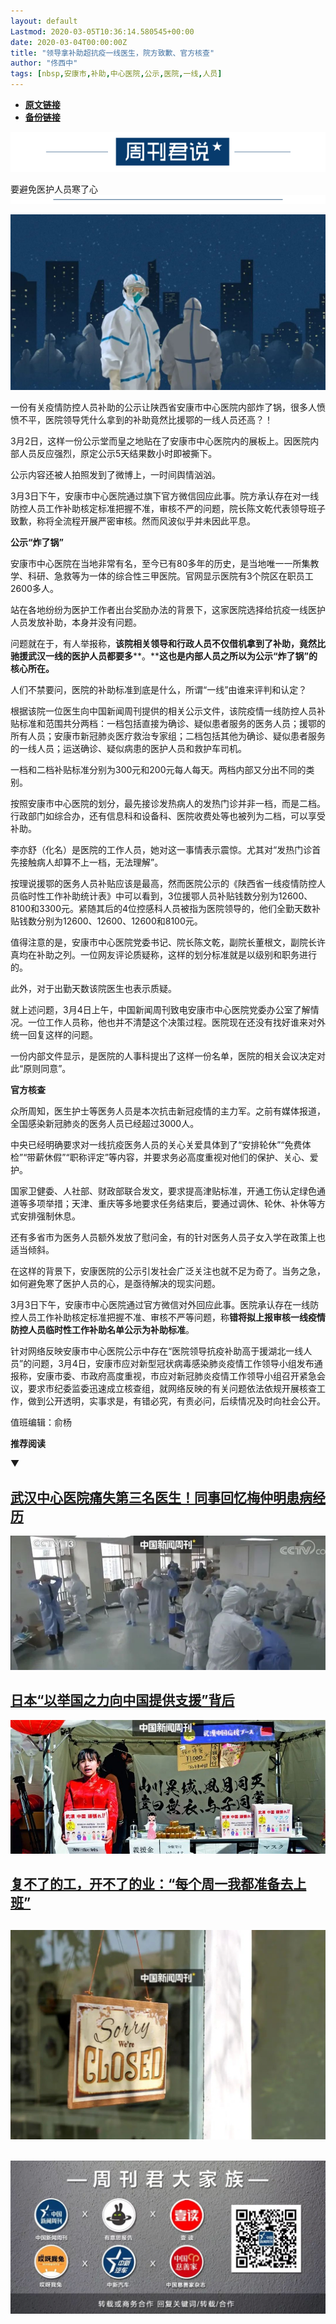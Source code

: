 ```yaml
---
layout: default
Lastmod: 2020-03-05T10:36:14.580545+00:00
date: 2020-03-04T00:00:00Z
title: "领导拿补助超抗疫一线医生，院方致歉、官方核查"
author: "佟西中"
tags: [nbsp,安康市,补助,中心医院,公示,医院,一线,人员]
---
```


* [**原文链接**](https://mp.weixin.qq.com/s/vu9XcWKl21J_o1IGR6Gxmw)
* [**备份链接**](http://archive.is/npxIW)


![](/images/post/a31e108fde9932626644bf0a069bf51f.jpg)

要避免医护人员寒了心![](/images/post/1b7e0e3b01165fbbe9a26c231935bc0b.jpg)

![](/images/post/0b5843220aa544e97ea92426f885c25f.jpg)

一份有关疫情防控人员补助的公示让陕西省安康市中心医院内部炸了锅，很多人愤愤不平，医院领导凭什么拿到的补助竟然比援鄂的一线人员还高？！

3月2日，这样一份公示堂而皇之地贴在了安康市中心医院内的展板上。因医院内部人员反应强烈，原定公示5天结果数小时即被撕下。

公示内容还被人拍照发到了微博上，一时间舆情汹汹。

3月3日下午，安康市中心医院通过旗下官方微信回应此事。院方承认存在对一线防控人员工作补助核定标准把握不准，审核不严的问题，院长陈文乾代表领导班子致歉，称将全流程开展严密审核。然而风波似乎并未因此平息。

**公示“炸了锅”**

安康市中心医院在当地非常有名，至今已有80多年的历史，是当地唯一一所集教学、科研、急救等为一体的综合性三甲医院。官网显示医院有3个院区在职员工2600多人。

站在各地纷纷为医护工作者出台奖励办法的背景下，这家医院选择给抗疫一线医护人员发放补助，本身并没有问题。

问题就在于，有人举报称，**该院相关领导和行政人员不仅借机拿到了补助，竟然比驰援武汉一线的医护人员都要多****。****这也是内部人员之所以为公示“炸了锅”的核心所在。**

人们不禁要问，医院的补助标准到底是什么，所谓“一线”由谁来评判和认定？

根据该院一位医生向中国新闻周刊提供的相关公示文件，该院疫情一线防控人员补贴标准和范围共分两档：一档包括直接为确诊、疑似患者服务的医务人员；援鄂的所有人员；安康市新冠肺炎医疗救治专家组；二档包括其他为确诊、疑似患者服务的一线人员；运送确诊、疑似病患的医护人员和救护车司机。

一档和二档补贴标准分别为300元和200元每人每天。两档内部又分出不同的类别。

按照安康市中心医院的划分，最先接诊发热病人的发热门诊并非一档，而是二档。行政部门如综合办，还有信息科和设备科、医院收费处等也被列为二档，可以享受补助。

李亦舒（化名）是医院的工作人员，她对这一事情表示震惊。尤其对“发热门诊首先接触病人却算不上一档，无法理解”。

按理说援鄂的医务人员补贴应该是最高，然而医院公示的《陕西省一线疫情防控人员临时性工作补助统计表》中可以看到，3位援鄂人员补贴钱数分别为12600、8100和3300元。紧随其后的4位控感科人员被指为医院领导的，他们全勤天数补贴钱数分别为12600、12600、12600和8100元。

值得注意的是，安康市中心医院党委书记、院长陈文乾，副院长董根文，副院长许真均在补助之列。一位网友评论质疑称，这样的划分标准就是以级别和职务进行的。

此外，对于出勤天数该院医生也表示质疑。

就上述问题，3月4日上午，中国新闻周刊致电安康市中心医院党委办公室了解情况。一位工作人员称，他也并不清楚这个决策过程。医院现在还没有找好谁来对外统一回复这样的问题。

一份内部文件显示，是医院的人事科提出了这样一份名单，医院的相关会议决定对此“原则同意”。

**官方核查**

众所周知，医生护士等医务人员是本次抗击新冠疫情的主力军。之前有媒体报道，全国感染新冠肺炎的医务人员已经超过3000人。

中央已经明确要求对一线抗疫医务人员的关心关爱具体到了“安排轮休”“免费体检”“带薪休假”“职称评定”等内容，并要求务必高度重视对他们的保护、关心、爱护。

国家卫健委、人社部、财政部联合发文，要求提高津贴标准，开通工伤认定绿色通道等多项举措；天津、重庆等多地要求任务结束后，要通过调休、轮休、补休等方式安排强制休息。

还有多省市为医务人员额外发放了慰问金，有的针对医务人员子女入学在政策上也适当倾斜。

在这样的背景下，安康医院的公示引发社会广泛关注也就不足为奇了。当务之急，如何避免寒了医护人员的心，是亟待解决的现实问题。

3月3日下午，安康市中心医院通过官方微信对外回应此事。医院承认存在一线防控人员工作补助核定标准把握不准、审核不严等问题，称**错将拟上报审核一线疫情防控人员临时性工作补助名单公示为补助标准**。

针对网络反映安康市中心医院公示中存在“医院领导抗疫补助高于援湖北一线人员”的问题，3月4日，安康市应对新型冠状病毒感染肺炎疫情工作领导小组发布通报称，安康市委、市政府高度重视，市应对新冠肺炎疫情工作领导小组召开紧急会议，要求市纪委监委迅速成立核查组，就网络反映的有关问题依法依规开展核查工作，做到公开透明，实事求是，有错必究，有责必问，后续情况及时向社会公开。

值班编辑：俞杨

**推荐阅读**

▼

[**武汉中心医院痛失第三名医生！**](http://mp.weixin.qq.com/s?__biz=MjM5MDU1Mzg3Mw==&mid=2651251596&idx=1&sn=1c3ebfd41bfa7dc8ed205d99e98012ea&chksm=bdb141f28ac6c8e4295735a277bbb51227d581a0ac620e536e2f05d73f157d33a577fe0e5548&scene=21#wechat_redirect)[**同事回忆梅仲明患病经历**](http://mp.weixin.qq.com/s?__biz=MjM5MDU1Mzg3Mw==&mid=2651251596&idx=1&sn=1c3ebfd41bfa7dc8ed205d99e98012ea&chksm=bdb141f28ac6c8e4295735a277bbb51227d581a0ac620e536e2f05d73f157d33a577fe0e5548&scene=21#wechat_redirect)
-----------------------------------------------------------------------------------------------------------------------------------------------------------------------------------------------------------------------------------------------------------------------------------------------------------------------------------------------------------------------------------------------------------------------------------------------------------------------------------

[![](/images/post/a1abc1b841d595497cd493b5d9e05059.jpg)](http://mp.weixin.qq.com/s?__biz=MjM5MDU1Mzg3Mw==&mid=2651251596&idx=1&sn=1c3ebfd41bfa7dc8ed205d99e98012ea&chksm=bdb141f28ac6c8e4295735a277bbb51227d581a0ac620e536e2f05d73f157d33a577fe0e5548&scene=21#wechat_redirect)

[**日本“以举国之力向中国提供支援”背后**](http://mp.weixin.qq.com/s?__biz=MjM5MDU1Mzg3Mw==&mid=2651251544&idx=2&sn=554c3723baedd5558ac5490a8253b451&chksm=bdb141268ac6c83086d70e9bdcfe9e7193997529daf8077c8cc8b4fe655df397b1fb1f7c0235&scene=21#wechat_redirect)
-----------------------------------------------------------------------------------------------------------------------------------------------------------------------------------------------------------------------------------------------

[![](/images/post/0a6c849ca4c8d7ebd423de737d6d3e79.jpg)](http://mp.weixin.qq.com/s?__biz=MjM5MDU1Mzg3Mw==&mid=2651251544&idx=2&sn=554c3723baedd5558ac5490a8253b451&chksm=bdb141268ac6c83086d70e9bdcfe9e7193997529daf8077c8cc8b4fe655df397b1fb1f7c0235&scene=21#wechat_redirect)

[**复不了的工，开不了的业：**](http://mp.weixin.qq.com/s?__biz=MjM5MDU1Mzg3Mw==&mid=2651251602&idx=1&sn=239bf92fb3d5b25e4dac680ef9a6a222&chksm=bdb141ec8ac6c8fa843d72cf11464a1f6186369fe8257334a6737d8828846d35e9460473e8c6&scene=21#wechat_redirect)[**“每个周一我都准备去上班”**](http://mp.weixin.qq.com/s?__biz=MjM5MDU1Mzg3Mw==&mid=2651251602&idx=1&sn=239bf92fb3d5b25e4dac680ef9a6a222&chksm=bdb141ec8ac6c8fa843d72cf11464a1f6186369fe8257334a6737d8828846d35e9460473e8c6&scene=21#wechat_redirect)
-----------------------------------------------------------------------------------------------------------------------------------------------------------------------------------------------------------------------------------------------------------------------------------------------------------------------------------------------------------------------------------------------------------------------------------------------------------------------------------

[![](/images/post/8c64cb80779545ea7c09549970386d04.jpg)](http://mp.weixin.qq.com/s?__biz=MjM5MDU1Mzg3Mw==&mid=2651251602&idx=1&sn=239bf92fb3d5b25e4dac680ef9a6a222&chksm=bdb141ec8ac6c8fa843d72cf11464a1f6186369fe8257334a6737d8828846d35e9460473e8c6&scene=21#wechat_redirect)
-----------------------------------------------------------------------------------------------------------------------------------------------------------------------------------------------------------------------------------------------------------------------------------------------------------------------------------------------------------------------

![](/images/post/e7d75581cc05b5b4850558294bf97f5f.jpg)
--------------------------------------------------------------------------------------------------------------------------------------------------------

